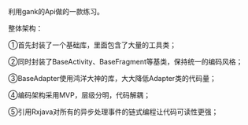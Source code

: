利用gank的Api做的一款练习。

整体架构：

①首先封装了一个基础库，里面包含了大量的工具类；

②同时封装了BaseActivity、BaseFragment等基类，保持统一的编码风格；

③BaseAdapter使用鸿洋大神的库，大大降低Adapter类的代码量；

④编码架构采用MVP，层级分明，代码解耦；

⑤引用Rxjava对所有的异步处理事件的链式编程让代码可读性更强；

​		